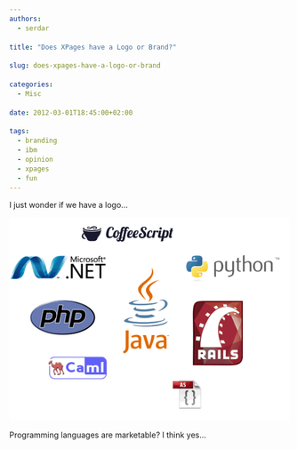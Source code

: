 ```yaml
---
authors:
  - serdar

title: "Does XPages have a Logo or Brand?"

slug: does-xpages-have-a-logo-or-brand

categories:
  - Misc

date: 2012-03-01T18:45:00+02:00

tags:
  - branding
  - ibm
  - opinion
  - xpages
  - fun
---
```


I just wonder if we have a logo...
<!-- more -->
![Image:Does XPages have a Logo or Brand?](../../images/imported/does-xpages-have-a-logo-or-brand-M2.gif)

Programming languages are marketable? I think yes...
